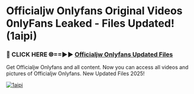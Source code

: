 # Officialjw Onlyfans Original Videos 0nlyFans Leaked - Files Updated! (1aipi)

<h3>🔴 CLICK HERE 🌐==►► <a href="https://tinyurl.com/ehrbuxhb" rel="nofollow">Officialjw Onlyfans Updated Files</a></h3>

Get Officialjw Onlyfans and all content. Now you can access all videos and pictures of Officialjw Onlyfans. New Updated Files 2025!

[![1aipi](https://i.imgur.com/lVYEuWS.gif)](https://tinyurl.com/ehrbuxhb)
